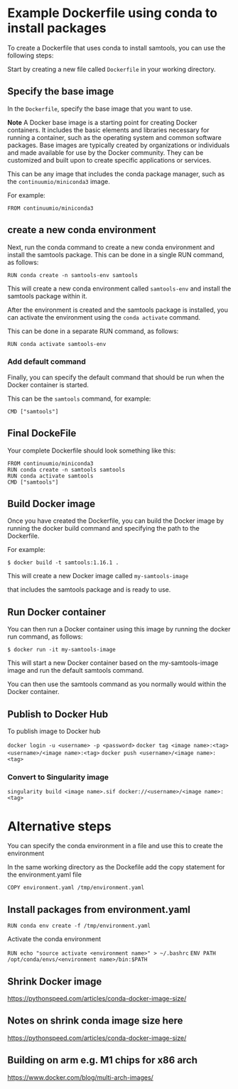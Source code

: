 # Example Dockerfile using conda to install packages

To create a Dockerfile that uses conda to install samtools, you can use the following steps:

Start by creating a new file called `Dockerfile` in your working directory.


## Specify the base image

In the `Dockerfile`, specify the base image that you want to use. 

**Note** A Docker base image is a starting point for creating Docker containers. It includes the basic elements and libraries necessary for running a container, such as the operating system and common software packages. Base images are typically created by organizations or individuals and made available for use by the Docker community. They can be customized and built upon to create specific applications or services.

This can be any image that includes the conda package manager, such as the `continuumio/miniconda3` image. 

For example:


`FROM continuumio/miniconda3`


## create a new conda environment

Next, run the conda command to create a new conda environment and install the samtools package. This can be done in a single RUN command, as follows:

`RUN conda create -n samtools-env samtools`

This will create a new conda environment called `samtools-env` and install the samtools package within it.

After the environment is created and the samtools package is installed, you can activate the environment using the `conda activate` command. 

This can be done in a separate RUN command, as follows:

`RUN conda activate samtools-env`

### Add default command

Finally, you can specify the default command that should be run when the Docker container is started. 

This can be the `samtools` command, for example:

`CMD ["samtools"]`

## Final DockeFile

Your complete Dockerfile should look something like this:

~~~
FROM continuumio/miniconda3
RUN conda create -n samtools samtools
RUN conda activate samtools
CMD ["samtools"]
~~~


## Build Docker image

Once you have created the Dockerfile, you can build the Docker image by running the docker build command and specifying the path to the Dockerfile. 

For example:


`$ docker build -t samtools:1.16.1 .`

This will create a new Docker image called `my-samtools-image` 

that includes the samtools package and is ready to use. 


## Run Docker container

You can then run a Docker container using this image by running the docker run command, as follows:


`$ docker run -it my-samtools-image`

This will start a new Docker container based on the my-samtools-image image and run the default samtools command. 

You can then use the samtools command as you normally would within the Docker container.

## Publish to Docker Hub

To publish image to Docker hub

`docker login -u <username> -p <password>`
`docker tag <image name>:<tag> <username>/<image name>:<tag>`
`docker push <username>/<image name>:<tag>`

### Convert to Singularity image

`singularity build <image name>.sif docker://<username>/<image name>:<tag>`



# Alternative steps

You can specify the conda environment in a file and use this to create the environment

In the same working directory as the Dockefile add the copy statement for the environment.yaml file

`COPY environment.yaml /tmp/environment.yaml`

## Install packages from environment.yaml


`RUN conda env create -f /tmp/environment.yaml`

Activate the conda environment

`RUN echo "source activate <environment name>" > ~/.bashrc`
`ENV PATH /opt/conda/envs/<environment name>/bin:$PATH`

## Shrink Docker image

https://pythonspeed.com/articles/conda-docker-image-size/
## Notes on shrink conda image size here

https://pythonspeed.com/articles/conda-docker-image-size/

## Building on arm e.g. M1 chips for x86 arch

https://www.docker.com/blog/multi-arch-images/
